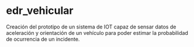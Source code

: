 # edr_vehicular
Creación del prototipo de un sistema de IOT capaz de sensar datos de aceleración y orientación de un vehículo para poder estimar la probabilidad de ocurrencia de un incidente.
